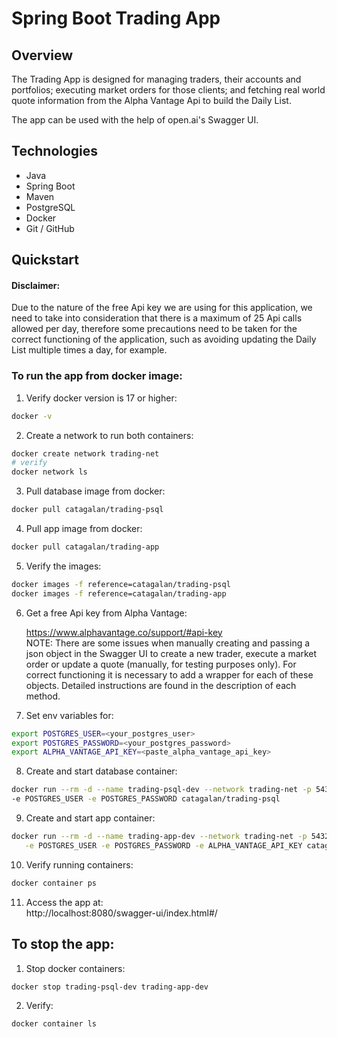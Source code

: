 # Spring Boot Trading App

## Overview

The Trading App is designed for managing traders, their accounts and portfolios; executing market 
orders for those clients; and fetching real world quote information from the Alpha Vantage Api to 
build the Daily List. 

The app can be used with the help of open.ai's Swagger UI.

## Technologies

* Java
* Spring Boot
* Maven
* PostgreSQL
* Docker
* Git / GitHub

## Quickstart

#### Disclaimer:
Due to the nature of the free Api key we are using for this application, we need to take into 
consideration that there is a maximum of 25 Api calls allowed per day, therefore some precautions 
need to be taken for the correct functioning of the application, such as avoiding updating the 
Daily List multiple times a day, for example.

### To run the app from docker image:

1. Verify docker version is 17 or higher:  
```bash
docker -v
```
2. Create a network to run both containers:  
```bash # create network
docker create network trading-net
# verify
docker network ls
```
3. Pull database image from docker: 
```bash
docker pull catagalan/trading-psql
```
4. Pull app image from docker:  
```bash
docker pull catagalan/trading-app
```
5. Verify the images:  
```bash
docker images -f reference=catagalan/trading-psql   
docker images -f reference=catagalan/trading-app
```
6. Get a free Api key from Alpha Vantage:  

   https://www.alphavantage.co/support/#api-key 
\
NOTE: There are some issues when manually creating and passing a json object in the Swagger UI 
to create a new trader, execute a market order or update a quote (manually, for testing purposes 
only). For correct functioning it is necessary to add a wrapper for each of these objects. 
Detailed instructions are found in the description of each method.


7. Set env variables for: 
```bash
export POSTGRES_USER=<your_postgres_user>  
export POSTGRES_PASSWORD=<your_postgres_password>  
export ALPHA_VANTAGE_API_KEY=<paste_alpha_vantage_api_key>  
```
8. Create and start database container:  
```bash
docker run --rm -d --name trading-psql-dev --network trading-net -p 5432:5432 \
-e POSTGRES_USER -e POSTGRES_PASSWORD catagalan/trading-psql 
```
9. Create and start app container:  
```bash
docker run --rm -d --name trading-app-dev --network trading-net -p 5432:5432 \
   -e POSTGRES_USER -e POSTGRES_PASSWORD -e ALPHA_VANTAGE_API_KEY catagalan/trading-psql 
```   
10. Verify running containers:  
```bash
docker container ps
```
11. Access the app at:  
http://localhost:8080/swagger-ui/index.html#/

## To stop the app:
1. Stop docker containers:  
```bash
docker stop trading-psql-dev trading-app-dev
```
2. Verify:
```bash
docker container ls
```
